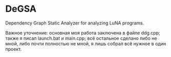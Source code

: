 # DeGSA
Dependency Graph Static Analyzer for analyzing LuNA programs.

Важное уточнение: основная моя работа заключена в файле ddg.cpp; также я писал launch.bat и main.cpp; всё остальное сделано либо не мной, либо почти полностью не мной, я лишь собрал всё нужное в один проект.
